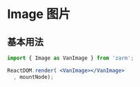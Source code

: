 # Image 图片

## 基本用法

```jsx
import { Image as VanImage } from 'zarm';

ReactDOM.render( <VanImage></VanImage>
  , mountNode);
```
